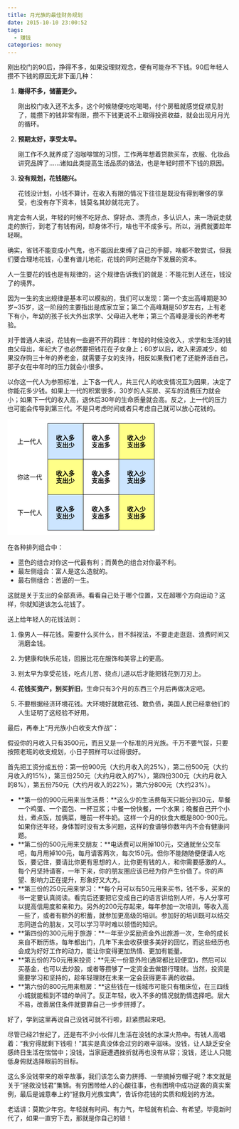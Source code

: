 ```yaml
---
title: 月光族的最佳财务规划
date: 2015-10-10 23:00:52
tags:
  - 赚钱
categories: money
---
```


刚出校门的90后，挣得不多，如果没理财观念，便有可能存不下钱。90后年轻人攒不下钱的原因无非下面几种：

1. **赚得不多，储蓄更少。**

   刚出校门收入还不太多，这个时候随便吃吃喝喝，付个房租就感觉促襟见肘了，能攒下的钱非常有限，攒不下钱更说不上取得投资收益，就会出现月月光的循环。

2. **预期太好，享受太早。**

   刚工作不久就养成了泡咖啡馆的习惯，工作两年想着贷款买车，衣服、化妆品讲究品牌了……诸如此类提高生活品质的做法，也是年轻时攒不下钱的原因。

3. **没有规划，花钱随兴。**

   花钱没计划，小钱不算计，在收入有限的情况下往往是既没有得到奢侈的享受，也没有存下资本，钱莫名其妙就花完了。

肯定会有人说，年轻的时候不吃好点、穿好点、漂亮点，多认识人，来一场说走就走的旅行，到老了有钱有闲，却身体不行，啥也干不成多亏。所以，消费就要趁年轻啊。

确实，省钱不能变成小气鬼，也不能因此束缚了自己的手脚，啥都不敢尝试，但我们要合理地花钱，心里有谱儿地花，花钱的同时还能存下发展的资本。

人一生要花的钱也是有规律的，这个规律告诉我们的就是：不能花到人还在，钱没了的境界。

因为一生的支出规律是基本可以模拟的，我们可以发现：第一个支出高峰期是30岁~35岁，这一阶段的主要指出是成家立室；第二个高峰期是50岁左右，上有老下有小，年幼的孩子长大外出求学、父母进入老年；第三个高峰是漫长的养老考验。

对于普通人来说，花钱有一些避不开的羁绊：年轻的时候没收入，求学和生活的钱由父母出，年纪大了也必然要把钱花在子女身上；60岁以后，收入来源减少，如果没存购三十年的养老金，就需要子女的支持，相反如果我们老了还能养活自己，那子女在中年时的压力就会小很多。

以你这一代人为参照标准，上下各一代人，共三代人的收支情况互为因果，决定了你能花多少钱。如果上一代的积累很多，30岁的人买房、买车的消费压力就会小；如果下一代的收入高，退休后30年的生命质量就会高。反之，上一代的压力也可能会传导到第三代。不是只考虑时间或者只考虑自己就可以放心花钱的。

![](/images/money/money-intergenerational-transmission.png)

在各种排列组合中：

- 蓝色的组合对你这一代最有利；而黄色的组合对你最不利。
- 最左侧组合：富人是这么造就的。
- 最右侧组合：苦逼的一生。

这就是关于支出的全部真谛。看看自己处于哪个位置，又在超哪个方向运动？这样，你就知道该怎么花钱了。

送上给年轻人的花钱法则：

1. 像男人一样花钱。需要什么买什么，目不斜视法，不要走走逛逛、浪费时间又消磨金钱。

2. 为健康和快乐花钱，回报比花在服饰和美容上的更高。

3. 别太早为享受花钱，吃点儿苦、绕点儿道以后才能把钱花到刀刃上。

4. **花钱买资产，别买折旧**，生命只有3个月的东西三个月后再做决定吧。

5. 不要根据经济环境花钱。大环境好就敢花钱、敢负债，美国人民已经拿他们的人生证明了这经验不好用。

最后，再奉上“月光族小白收支大作战”：

假设你的月收入只有3500元，而且又是一个标准的月光族。千万不要气馁，只要按照老班的收支规划，小日子照样可以过得很好。

首先把工资分成五份：第一份900元（大约月收入的25%），第二份500元（大约月收入的15%），第三份250元（大约月收入的7%），第四份300元（大约月收入的8%），第五份750元（大约月收入的22%），第六分800元（大约23%）。

- **第一份的900元用来当生活费：**这么少的生活费每天只能分到30元，早餐一个鸡蛋、一个面包、一杯豆浆；中餐一份快餐，一个水果；晚餐自己开个小灶，煮点饭，加俩菜，睡前一杯牛奶。这样一个月的伙食大概是800-900元。如果你还年轻，身体暂时没有太多问题，这样的食谱够你数年内不会有健康问题。
- **第二份的500元用来交朋友：**电话费可以用掉100元，交通就坐公交车吧，每月用掉100元，每月请客两次，每次150元。但你不能随随便便请人吃饭，要记住，要请比你更有思想的人，比你更有钱的人，和你需要感激的人。每个月坚持请客，一年下来，你的朋友圈应该已经为你产生价值了。你的声望、影响力正在提升，形象好又大方。
- **第三份的250元用来学习：**每个月可以有50元用来买书，钱不多，买来的书一定要认真阅读。看完后还要把它变成自己的语言讲给别人听，与人分享可以提高信用度和亲和力。另外的200元存起来，每年参加一次培训，等收入高一些了，或者有额外的积蓄，就参加更高级的培训。参加好的培训既可以结交志同道合的朋友，又可以学习平时难以领悟的知识。
- **第四份的300元用于旅游：**一年至少奖励资金外出旅游一次，生命的成长来自不断历练，每年都出门，几年下来会收获很多美好的回忆，而这些经历也会成为好好工作的动力，能让你变得更加热情、更加有能量。
- **第五份的750元用来投资：**先买一份意外险(通常都比较便宜)，然后可以买基金，也可以去炒股，或者等攒够了一定资金去做银行理财。当然，投资是需要学习和坚持的，趁年轻理财在未来一定会获得更丰满的收益。
- **第六份的800元用来租房：**这些钱在一线城市可能只有租床位，在三四线小城就能租到不错的单间了。反正年轻，收入不多的情况就酌情选择吧。居大不易，改善居住条件就要靠自己一步步拼搏了。

好了，学到这里再说自己没钱可就不行啦，赶紧攒起来吧。

尽管已经21世纪了，还是有不少小伙伴儿生活在没钱的水深火热中。有钱人高唱着：“我穷得就剩下钱啦！”其实是真没体会过穷的艰辛滋味。没钱，让人缺乏安全感终日生活在惴惴中；没钱，当家庭遭遇挫折就再也没有从容；没钱，还让人只能低身俯就选择眼前的目标。

这么多没钱带来的艰辛故事，我们该怎么奋力拼搏、一举摘掉穷帽子呢？本文就是关于“拯救没钱君”集锦。有穷困带给人的心酸往事，也有困境中成功逆袭的真实案例，最后是诚意奉上的“拯救月光族宝典”，告诉你花钱的实质和规划的方法。

老话讲：莫欺少年穷。年轻就有时间、有力气，年轻就有机会、有希望。毕竟新时代了，如果一直穷下去，那就是你自己的错！

